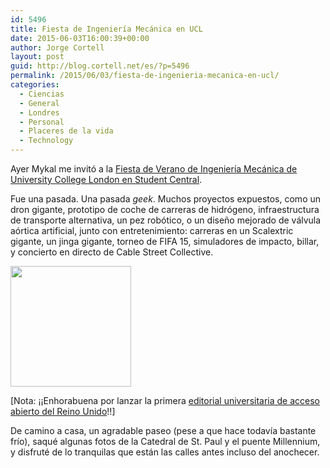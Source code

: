 ```yaml
---
id: 5496
title: Fiesta de Ingeniería Mecánica en UCL
date: 2015-06-03T16:00:39+00:00
author: Jorge Cortell
layout: post
guid: http://blog.cortell.net/es/?p=5496
permalink: /2015/06/03/fiesta-de-ingenieria-mecanica-en-ucl/
categories:
  - Ciencias
  - General
  - Londres
  - Personal
  - Placeres de la vida
  - Technology
---
```

Ayer Mykal me invitó a la <a href="https://www.ucl.ac.uk/news/students/052015/052015-01052015-ucl-mecheng-to-host-summer-session" target="_blank">Fiesta de Verano de Ingeniería Mecánica de University College London en Student Central</a>.

Fue una pasada. Una pasada _geek_. Muchos proyectos expuestos, como un dron gigante, prototipo de coche de carreras de hidrógeno, infraestructura de transporte alternativa, un pez robótico, o un diseño mejorado de válvula aórtica artificial, junto con entretenimiento: carreras en un Scalextric gigante, un jinga gigante, torneo de FIFA 15, simuladores de impacto, billar, y concierto en directo de Cable Street Collective.

<img class="aligncenter" src="https://www.ucl.ac.uk/news/students/052015/cable-street-collective" alt="" width="193" height="193" />

[Nota: ¡¡Enhorabuena por lanzar la primera <a href="http://www.ucl.ac.uk/news/news-articles/0515/270515-ucl-press#sthash.kQIw0GG9.dpuf" target="_blank">editorial universitaria de acceso abierto del Reino Unido</a>!!]

De camino a casa, un agradable paseo (pese a que hace todavía bastante frío), saqué algunas fotos de la Catedral de St. Paul y el puente Millennium, y disfruté de lo tranquilas que están las calles antes incluso del anochecer.